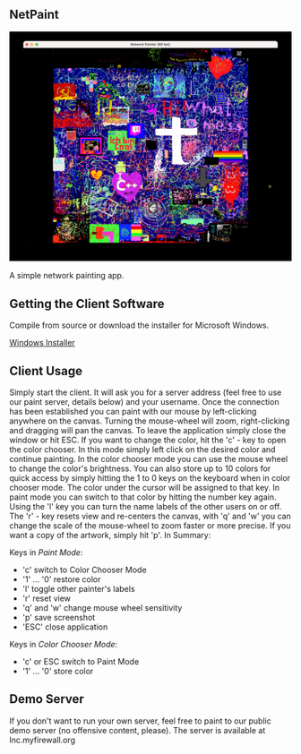 ## NetPaint

![Screenshot](screenshot.jpg)

A simple network painting app.

## Getting the Client Software

Compile from source or download the installer for Microsoft Windows.

[Windows Installer](https://github.com/JensDerKrueger/lnc/raw/master/cpp/OpenGL/24_Netpaint/VS/Output/setup.exe)

## Client Usage

Simply start the client. It will ask you for a server address (feel free to use our paint server, details below) and your username. Once the connection has been established you can paint with our mouse by left-clicking anywhere on the canvas. Turning the mouse-wheel will zoom, right-clicking and dragging will pan the canvas. To leave the application simply close the window or hit ESC. If you want to change the color, hit the 'c' - key to open the color chooser. In this mode simply left click on the desired color and continue painting. In the color chooser mode you can use the mouse wheel to change the color's brightness. You can also store up to 10 colors for quick access by simply hitting the 1 to 0 keys on the keyboard when in color chooser mode. The color under the cursor will be assigned to that key. In paint mode you can switch to that color by hitting the number key again. Using the 'l' key you can turn the name labels of the other users on or off. The 'r' - key resets view and re-centers the canvas, with 'q' and 'w' you can change the scale of the mouse-wheel to zoom faster or more precise. If you want a copy of the artwork, simply hit 'p'. In Summary:

Keys in *Paint Mode*:
* 'c' switch to Color Chooser Mode
* '1' ... '0' restore color
* 'l' toggle other painter's labels
* 'r' reset view
* 'q' and 'w' change mouse wheel sensitivity 
* 'p' save screenshot
* 'ESC' close application

Keys in *Color Chooser Mode*:
* 'c' or ESC switch to Paint Mode
* '1' ... '0' store color

## Demo Server

If you don't want to run your own server, feel free to paint to our public demo server (no offensive content, please). The server is available at lnc.myfirewall.org 
